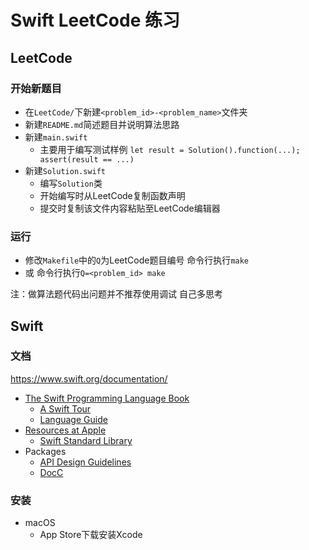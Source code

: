 # Swift LeetCode 练习

## LeetCode

### 开始新题目

- 在`LeetCode/`下新建`<problem_id>-<problem_name>`文件夹
- 新建`README.md`简述题目并说明算法思路
- 新建`main.swift`
    - 主要用于编写测试样例 `let result = Solution().function(...); assert(result == ...)`
- 新建`Solution.swift`
    - 编写`Solution`类
    - 开始编写时从LeetCode复制函数声明
    - 提交时复制该文件内容粘贴至LeetCode编辑器

### 运行

- 修改`Makefile`中的`Q`为LeetCode题目编号 命令行执行`make`
- 或 命令行执行`Q=<problem_id> make`

注：做算法题代码出问题并不推荐使用调试 自己多思考

## Swift

### 文档

<https://www.swift.org/documentation/>

- [The Swift Programming Language Book](https://www.swift.org/documentation/)
    - [A Swift Tour](https://docs.swift.org/swift-book/GuidedTour/GuidedTour.html)
    - [Language Guide](https://docs.swift.org/swift-book/LanguageGuide/TheBasics.html)
- [Resources at Apple](https://developer.apple.com/swift/resources/)
    - [Swift Standard Library](https://developer.apple.com/documentation/swift/swift-standard-library)
- Packages
    - [API Design Guidelines](https://www.swift.org/documentation/api-design-guidelines/)
    - [DocC](https://www.swift.org/documentation/docc/)

### 安装

- macOS
    - App Store下载安装Xcode
